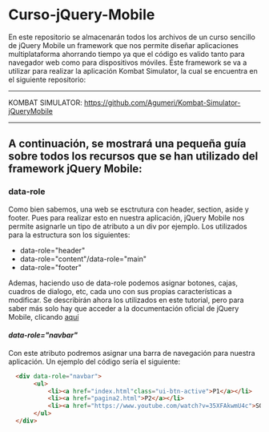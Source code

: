 # Curso-jQuery-Mobile

En este repositorio se almacenarán todos los archivos de un curso sencillo de jQuery Mobile un framework que nos permite diseñar aplicaciones multiplataforma ahorrando tiempo ya que el código es valido tanto para navegador web como para dispositivos móviles. Este framework se va a utilizar para realizar la aplicación Kombat Simulator, la cual se encuentra en el siguiente repositorio: 

-----------------------------

KOMBAT SIMULATOR: https://github.com/Agumeri/Kombat-Simulator-jQueryMobile

-----------------------------

## A continuación, se mostrará una pequeña guía sobre todos los recursos que se han utilizado del framework jQuery Mobile:

### data-role

  Como bien sabemos, una web se esctrutura con header, section, aside y footer. Pues para realizar esto en nuestra aplicación, jQuery Mobile nos permite asignarle un tipo de atributo a un div por ejemplo. Los utilizados para la estructura son los siguientes: 
* data-role="header"
* data-role="content"/data-role="main"
* data-role="footer"

Ademas, haciendo uso de data-role podemos asignar botones, cajas, cuadros de dialogo, etc, cada uno con sus propias características a modificar. Se describirán ahora los utilizados en este tutorial, pero para saber más solo hay que acceder a la documentación oficial de jQuery Mobile, clicando [aquí](https://demos.jquerymobile.com/1.1.2/docs/api/data-attributes.html)

#### *data-role="navbar"*
  Con este atributo podremos asignar una barra de navegación para nuestra aplicación. Un ejemplo del código sería el siguiente: 
  ```html
    <div data-role="navbar">
         <ul>
             <li><a href="index.html"class="ui-btn-active">P1</a></li>
             <li><a href="pagina2.html">P2</a></li>
             <li><a href="https://www.youtube.com/watch?v=35XFAkwmU4c">SORPRESA</a></li>
         </ul>
    </div>
  ```
  
  
